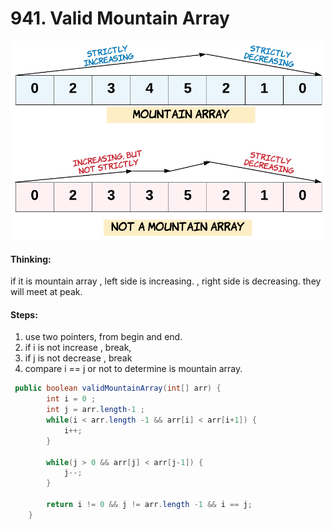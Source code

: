 # 941. Valid Mountain Array

![](.gitbook/assets/image%20%2811%29.png)

#### Thinking:

if it is mountain array , left side is increasing. , right side is decreasing. they will meet at peak.

#### Steps:

1. use two pointers, from begin and end.
2. if i is not increase , break,
3. if j is not decrease , break
4. compare i == j or not to determine is mountain array.

```java
 public boolean validMountainArray(int[] arr) {
        int i = 0 ; 
        int j = arr.length-1 ; 
        while(i < arr.length -1 && arr[i] < arr[i+1]) {
            i++;
        }
        
        while(j > 0 && arr[j] < arr[j-1]) {
            j--;
        }
        
        return i != 0 && j != arr.length -1 && i == j;
    }
```

